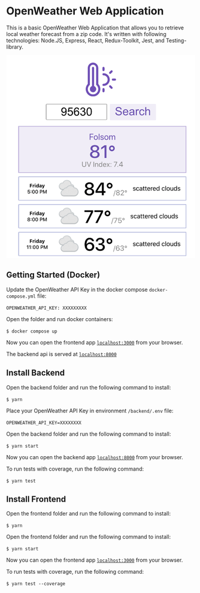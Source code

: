 # OpenWeather Web Application

This is a basic OpenWeather Web Application that allows you to retrieve local weather forecast from a zip code. It's written with following technologies: Node.JS, Express, React, Redux-Toolkit, Jest, and Testing-library.

![App Screenshot](app_screenshot.png)

## Getting Started (Docker)

Update the OpenWeather API Key in the docker compose `docker-compose.yml` file:

```OPENWEATHER_API_KEY: XXXXXXXXX```

Open the folder and run docker containers:

```$ docker compose up```

Now you can open the frontend app [`localhost:3000`](http://localhost:3000) from your browser.

The backend api is served at [`localhost:8000`](http://localhost:8000)

## Install Backend

Open the backend folder and run the following command to install:

```$ yarn```

Place your OpenWeather API Key in environment `/backend/.env` file:

```OPENWEATHER_API_KEY=XXXXXXXX```

Open the backend folder and run the following command to install:

```$ yarn start```

Now you can open the backend app [`localhost:8000`](http://localhost:8000) from your browser.

To run tests with coverage, run the following command:

```$ yarn test```

## Install Frontend

Open the frontend folder and run the following command to install:

```$ yarn```

Open the frontend folder and run the following command to install:

```$ yarn start```

Now you can open the frontend app [`localhost:3000`](http://localhost:3000) from your browser.

To run tests with coverage, run the following command:

```$ yarn test --coverage```
